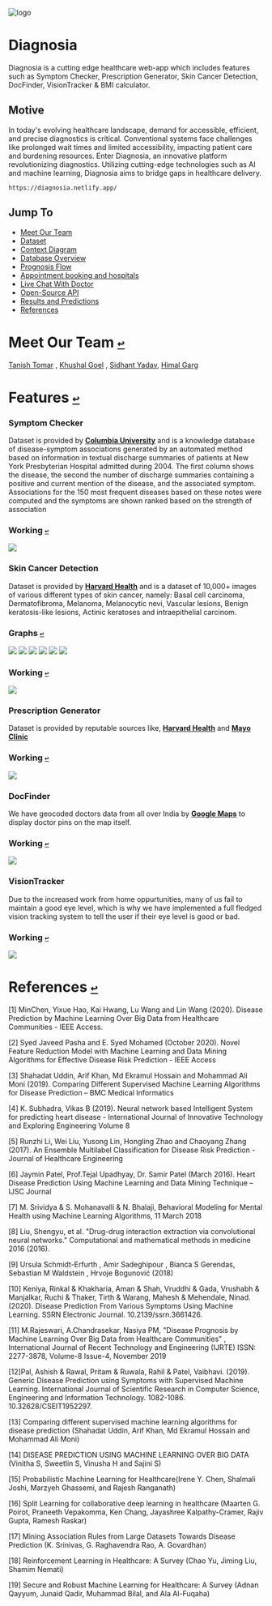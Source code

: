 ![logo](https://i.imgur.com/Zo420IR.jpg)

# Diagnosia
Diagnosia is a cutting edge healthcare web-app which includes features such as Symptom Checker, Prescription Generator, Skin Cancer Detection, DocFinder, VisionTracker & BMI calculator.

## Motive
In today's evolving healthcare landscape, demand for accessible, efficient, and precise diagnostics is critical. Conventional systems face challenges like prolonged wait times and limited accessibility, impacting patient care and burdening resources. Enter Diagnosia, an innovative platform revolutionizing diagnostics. Utilizing cutting-edge technologies such as AI and machine learning, Diagnosia aims to bridge gaps in healthcare delivery.

```
https://diagnosia.netlify.app/
```

## Jump To

* <a id="jumpto"></a> [Meet Our Team](#meet-our-team-)
* <a id="jumpto"></a> [Dataset](#dataset-)
* <a id="jumpto"></a> [Context Diagram](#context-diagram-)
* <a id="jumpto"></a> [Database Overview](#database-overview-)
* <a id="jumpto"></a> [Prognosis Flow](#prognosis-flow-)
* <a id="jumpto"></a> [Appointment booking and hospitals](#appointment-booking-and-hospitals-)
* <a id="jumpto"></a> [Live Chat With Doctor](#live-chat-with-doctor-)
* <a id="jumpto"></a> [Open-Source API](#open-source-api-)
* <a id="jumpto"></a> [Results and Predictions](#results-and-predictions-)
* <a id="jumpto"></a> [References](#references-)

# Meet Our Team [`↩`](#jumpto)
[Tanish Tomar](https://github.com/tomartanish) ,  [Khushal Goel](https://github.com/khushalgoel) ,  [Sidhant Yadav](https://github.com/yadavsidhant), [Himal Garg](https://github.com/himalgarg)

# Features [`↩`](#jumpto)


### Symptom Checker
Dataset is provided by **[Columbia University](https://people.dbmi.columbia.edu/~friedma/Projects/DiseaseSymptomKB/index.html)**  and is a knowledge database of disease-symptom associations generated by an automated method based on information in textual discharge summaries of patients at New York Presbyterian Hospital admitted during 2004.  The first column shows the disease, the second the number of discharge summaries containing a positive and current mention of the disease, and the associated symptom. Associations for the 150 most frequent diseases based on these notes were computed and the symptoms are shown ranked based on the strength of association

### Working [`↩`](#jumpto)

![](/images/flowchart1.png)


### Skin Cancer Detection
Dataset is provided by **[Harvard Health](https://dataverse.harvard.edu/dataset.xhtml?persistentId=doi:10.7910/DVN/DBW86T)** and is a dataset of 10,000+ images of various different types of skin cancer, namely: Basal cell carcinoma, Dermatofibroma, Melanoma, Melanocytic nevi, Vascular lesions, Benign keratosis-like lesions, Actinic keratoses and intraepithelial carcinom.

### Graphs [`↩`](#jumpto)

![](/images/graph1.png)
![](/images/graph2.png)
![](/images/graph3.png)
![](/images/graph4.png)
![](/images/graph5.png)
![](/images/graph6.png)

### Working [`↩`](#jumpto)

![](/images/flowchart2.png)


### Prescription Generator
Dataset is provided by reputable sources like, **[Harvard Health](https://www.health.harvard.edu)** and **[Mayo Clinic](http://mayoclinic.org)**


### Working [`↩`](#jumpto)

![](/images/flowchart3.png)


### DocFinder
We have geocoded doctors data from all over India by **[Google Maps](https://maps.google.com)** to display doctor pins on the map itself.

### Working [`↩`](#jumpto)

![](/images/flowchart4.png)


### VisionTracker
Due to the increased work from home oppurtunities, many of us fail to maintain a good eye level, which is why we have implemented a full fledged vision tracking system to tell the user if their eye level is good or bad.


### Working [`↩`](#jumpto)

![](/images/flowchart3.png)



# References [`↩`](#jumpto)

[1] MinChen, Yixue Hao, Kai Hwang, Lu Wang and Lin Wang (2020). Disease Prediction by Machine Learning Over Big Data from Healthcare Communities - IEEE Access.

[2] Syed Javeed Pasha and E. Syed Mohamed (October 2020). Novel Feature Reduction Model with Machine Learning and Data Mining Algorithms for Effective Disease Risk Prediction - IEEE Access

[3] Shahadat Uddin, Arif Khan, Md Ekramul Hossain and Mohammad Ali Moni (2019). Comparing Different Supervised Machine Learning Algorithms for Disease Prediction – BMC Medical Informatics

[4] K. Subhadra, Vikas B (2019). Neural network based Intelligent System for predicting heart disease - International Journal of Innovative Technology and Exploring Engineering Volume 8

[5] Runzhi Li, Wei Liu, Yusong Lin, Hongling Zhao and Chaoyang Zhang (2017). An Ensemble Multilabel Classification for Disease Risk Prediction - Journal of Healthcare Engineering

[6] Jaymin Patel, Prof.Tejal Upadhyay, Dr. Samir Patel (March 2016). Heart Disease Prediction Using Machine Learning and Data Mining Technique – IJSC Journal

[7] M. Srividya & S. Mohanavalli & N. Bhalaji, Behavioral Modeling for Mental Health using Machine Learning Algorithms, 11 March 2018

[8] Liu, Shengyu, et al. "Drug-drug interaction extraction via convolutional neural networks." Computational and mathematical methods in medicine 2016 (2016).

[9] Ursula Schmidt-Erfurth , Amir Sadeghipour , Bianca S Gerendas, Sebastian M Waldstein , Hrvoje Bogunović (2018)

[10] Keniya, Rinkal & Khakharia, Aman & Shah, Vruddhi & Gada, Vrushabh & Manjalkar, Ruchi & Thaker, Tirth & Warang, Mahesh & Mehendale, Ninad. (2020). Disease Prediction From Various Symptoms Using Machine Learning. SSRN Electronic Journal. 10.2139/ssrn.3661426.

[11] M.Rajeswari, A.Chandrasekar, Nasiya PM, "Disease Prognosis by Machine Learning Over Big Data from Healthcare Communities" , International Journal of Recent Technology and Engineering (IJRTE) ISSN: 2277-3878, Volume-8 Issue-4, November 2019

[12]Pal, Ashish & Rawal, Pritam & Ruwala, Rahil & Patel, Vaibhavi. (2019). Generic Disease Prediction using Symptoms with Supervised Machine Learning. International Journal of Scientific Research in Computer Science, Engineering and Information Technology. 1082-1086. 10.32628/CSEIT1952297.

[13] Comparing different supervised machine learning algorithms for disease prediction (Shahadat Uddin, Arif Khan, Md Ekramul Hossain and Mohammad Ali Moni)

[14] DISEASE PREDICTION USING MACHINE LEARNING OVER BIG DATA (Vinitha S, Sweetlin S, Vinusha H and Sajini S)

[15] Probabilistic Machine Learning for Healthcare(Irene Y. Chen, Shalmali Joshi, Marzyeh Ghassemi, and Rajesh Ranganath)

[16] Split Learning for collaborative deep learning in healthcare (Maarten G. Poirot, Praneeth Vepakomma, Ken Chang, Jayashree Kalpathy-Cramer, Rajiv Gupta, Ramesh Raskar)

[17] Mining Association Rules from Large Datasets Towards Disease Prediction (K. Srinivas, G. Raghavendra Rao, A. Govardhan)

[18] Reinforcement Learning in Healthcare: A Survey (Chao Yu, Jiming Liu, Shamim Nemati)

[19] Secure and Robust Machine Learning for Healthcare: A Survey (Adnan Qayyum, Junaid Qadir, Muhammad Bilal, and Ala Al-Fuqaha)